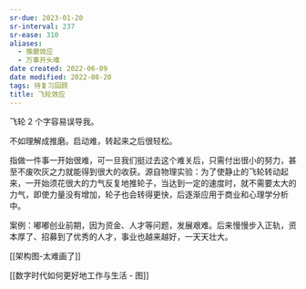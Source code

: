 ```yaml
---
sr-due: 2023-01-20
sr-interval: 237
sr-ease: 310
aliases:
  - 推磨效应
  - 万事开头难
date created: 2022-06-09
date modified: 2022-08-20
tags: 待复习回顾
title: 飞轮效应
---
```


飞轮 2 个字容易误导我。

不如理解成推磨。启动难，转起来之后很轻松。

指做一件事一开始很难，可一旦我们挺过去这个难关后，只需付出很小的努力，甚至不废吹灰之力就能得到很大的收获。源自物理实验：为了使静止的飞轮转动起来，一开始须花很大的力气反复地推轮子，当达到一定的速度时，就不需要太大的力气，即使力量没有增加，轮子也会转得更快，后逐渐应用于商业和心理学分析中。

案例：嘟嘟创业前期，因为资金、人才等问题，发展艰难。后来慢慢步入正轨，资本厚了、招募到了优秀的人才，事业也越来越好，一天天壮大。

[[架构图-太难画了]]

[[数字时代如何更好地工作与生活 - 图]]
